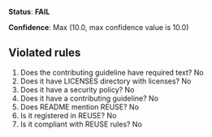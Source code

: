 **Status**: **FAIL**

**Confidence**: Max (10.0, max confidence value is 10.0)

## Violated rules

1.  Does the contributing guideline have required text? No
1.  Does it have LICENSES directory with licenses? No
1.  Does it have a security policy? No
1.  Does it have a contributing guideline? No
1.  Does README mention REUSE? No
1.  Is it registered in REUSE? No
1.  Is it compliant with REUSE rules? No
